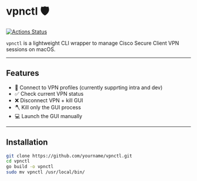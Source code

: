 # vpnctl 🛡️

[![Actions Status](https://github.com/goo-apps/vpnctl/actions/workflows/workflow-file/badge.svg)](https://github.com/goo-apps/vpnctl/actions)

`vpnctl` is a lightweight CLI wrapper to manage Cisco Secure Client VPN sessions on macOS.

---

## Features

- 🔐 Connect to VPN profiles (currently supprting intra and dev)
- ✅ Check current VPN status
- ❌ Disconnect VPN + kill GUI
- 🪓 Kill only the GUI process
- 💻 Launch the GUI manually

---

## Installation

```bash
git clone https://github.com/yourname/vpnctl.git
cd vpnctl
go build -o vpnctl
sudo mv vpnctl /usr/local/bin/
```
